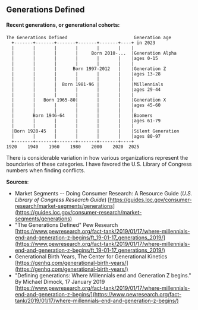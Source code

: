 ## Generations Defined  

#### Recent generations, or generational cohorts:  

<!-- The ditaa '-E' prevents the separation of common edges of shapes. 
https://github.com/stathissideris/ditaa -->
```ditaa {cmd=true args=["-E"]}
The Generations Defined                         Generation age
  +-------+-------+-------+-------+-------+----+ in 2023
  |       |       |       |       |       |    |
  |       |       |       |     Born 2010-...  |Generation Alpha
  |       |       |       |       |       |    |ages 0-15
  |       |       |       |       |       |    |
  |       |       |      Born 1997-2012   |    |Generation Z
  |       |       |       |       |       |    |ages 13-28
  |       |       |       |       |       |    |
  |       |       |  Born 1981-96 |       |    |Millennials
  |       |       |       |       |       |    |ages 29-44
  |       |       |       |       |       |    |
  |       |   Born 1965-80|       |       |    |Generation X
  |       |       |       |       |       |    |ages 45-60
  |       |       |       |       |       |    |
  |       Born 1946-64    |       |       |    |Boomers
  |       |       |       |       |       |    |ages 61-79
  |       |       |       |       |       |    |
  |Born 1928-45   |       |       |       |    |Silent Generation
  |       |       |       |       |       |    |ages 80-97
  +-------+-------+-------+-------+-------+----+
1920    1940    1960    1980    2000    2020  2025
```
<!-- 
<a href="https://www.pewresearch.org/fact-tank/2019/01/17/where-millennials-end-and-generation-z-begins/ft_19-01-17_generations_2019/"><img src="https://www.pewresearch.org/wp-content/uploads/2019/01/FT_19.01.17_generations_2019.png?w=640"></a>  
-->  

There is considerable variation in how various organizations represent the boundaries of these categories.  I have favored the U.S. Library of Congress numbers when finding conflicts.  

**Sources**:  
* Market Segments -- Doing Consumer Research: A Resource Guide (*U.S. Library of Congress Research Guide*) 
[https://guides.loc.gov/consumer-research/market-segments/generations](https://guides.loc.gov/consumer-research/market-segments/generations)  
* "The Generations Defined" Pew Research 
[https://www.pewresearch.org/fact-tank/2019/01/17/where-millennials-end-and-generation-z-begins/ft_19-01-17_generations_2019/](https://www.pewresearch.org/fact-tank/2019/01/17/where-millennials-end-and-generation-z-begins/ft_19-01-17_generations_2019/)  
* Generational Birth Years, The Center for Generational Kinetics  [https://genhq.com/generational-birth-years/](https://genhq.com/generational-birth-years/)  
* "Defining generations: Where Millennials end and Generation Z begins." By Michael Dimock, 17 January 2019 [https://www.pewresearch.org/fact-tank/2019/01/17/where-millennials-end-and-generation-z-begins/](https://www.pewresearch.org/fact-tank/2019/01/17/where-millennials-end-and-generation-z-begins/)  
